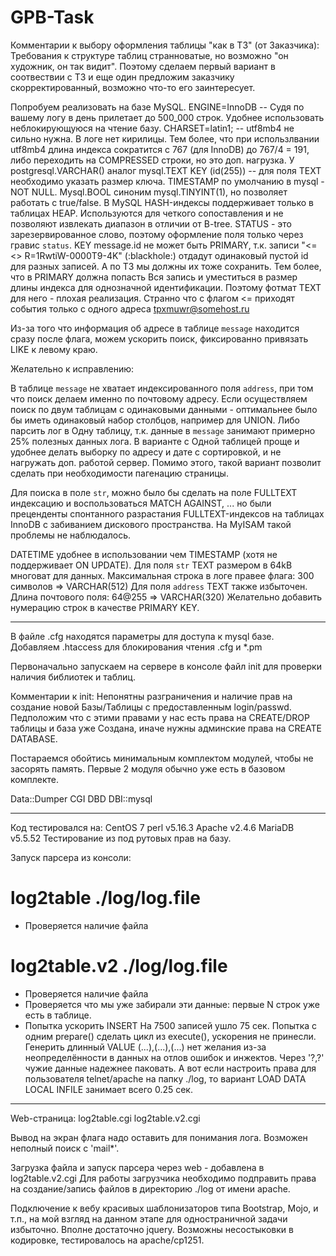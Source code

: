 # GPB-Task
Комментарии к выбору оформления таблицы "как в ТЗ" (от Заказчика):
Требования к структуре таблиц странноватые, но возможно "он художник, он так видит". Поэтому сделаем первый вариант в соотвествии с ТЗ и еще один предложим заказчику скорректированный, возможно что-то его заинтересует.

Попробуем реализовать на базе MySQL.
ENGINE=InnoDB   -- Судя по вашему логу в день прилетает до 500_000 строк. Удобнее использовать неблокирующуюся на чтение базу.
CHARSET=latin1; -- utf8mb4 не сильно нужна. В логе нет кирилицы. Тем более, что при использлвании utf8mb4 длина индекса сократится с 767 (для InnoDB) до 767/4 = 191, либо переходить на COMPRESSED строки, но это доп. нагрузка.
У postgresql.VARCHAR() аналог mysql.TEXT
KEY (id(255))   -- для поля TEXT необходимо указать размер ключа.
TIMESTAMP по умолчанию в mysql - NOT NULL.
Mysql.BOOL синоним mysql.TINYINT(1), но позволяет работать с true/false.
В MySQL HASH-индексы поддерживает только в таблицах HEAP. Используются для четкого сопоставления и не позволяют извлекать диапазон в отличии от B-tree.
STATUS - это зарезервированное слово, поэтому оформление поля только через гравис `status`.
KEY message.id не может быть PRIMARY, 
	т.к. записи "<= <> R=1RwtiW-0000T9-4K" (:blackhole:) 	отдадут одинаковый пустой id для разных записей.
	А по ТЗ мы должны их тоже сохранить.
	Тем более, что в PRIMARY должна попасть Вся запись и уместиться в размер длины индекса для однозначной идентификации. Поэтому фотмат TEXT для него - плохая реализация.
	Странно что с флагом <= приходят события только с одного адреса tpxmuwr@somehost.ru

Из-за того что информация об адресе в таблице `message` находится сразу после флага, можем ускорить поиск, фиксированно привязать LIKE к левому краю.


Желательно к исправлению:

В таблице `message` не хватает индексированного поля `address`, при том что поиск делаем именно по почтовому адресу.
Если осуществляем поиск по двум таблицам с одинаковыми данными - оптимальнее было бы иметь одинаковый набор столбцов, например для UNION.
Либо парсить лог в Одну таблицу, т.к. данные в `message` занимают примерно 25% полезных данных лога.
В варианте с Одной таблицей проще и удобнее делать выборку по адресу и дате с сортировкой, и не нагружать доп. работой сервер.
Помимо этого, такой вариант позволит сделать при необходимости пагенацию страницы.

Для поиска в поле `str`, можно было бы сделать на поле FULLTEXT индексацию и воспользоваться MATCH AGAINST, ... но были преценденты спонтанного разрастания FULLTEXT-индексов на таблицах InnoDB с забиванием дискового пространства. 
На MyISAM такой проблемы не наблюдалось.

DATETIME удобнее в использовании чем TIMESTAMP (хотя не поддерживает ON UPDATE).
Для поля `str` TEXT размером в 64kB многоват для данных. Максимальная строка в логе правее флага: 300 символов => VARCHAR(512)
Для поля `address` TEXT также избыточен. Длина почтового поля: 64@255 => VARCHAR(320)
Желательно добавить нумерацию строк в качестве PRIMARY KEY.




--------------------------------------------------------------------------
В файле .cfg находятся параметры для доступа к mysql базе.
Добавляем .htaccess для блокирования чтения .cfg и *.pm

Первоначально запускаем на сервере в консоле файл init для проверки наличия библиотек и таблиц.

Комментарии к init:
Непонятны разграничения и наличие прав на создание новой Базы/Таблицы с предоставленным login/passwd.
Педположим что с этими правами у нас есть права на CREATE/DROP таблицы и база уже Cоздана, иначе нужны админские права на CREATE DATABASE.

Постараемся обойтись минимальным комплектом модулей, чтобы не засорять память. 
Первые 2 модуля обычно уже есть в базовом комплекте.

Data::Dumper
CGI
DBD
DBI::mysql




--------------------------------------------------------------------------
Код тестировался на:
CentOS 7
perl v5.16.3
Apache v2.4.6 
MariaDB v5.5.52
Тестирование из под рутовых прав на базу.

Запуск парсера из консоли:
# log2table ./log/log.file
- Проверяется наличие файла

# log2table.v2 ./log/log.file
- Проверяется наличие файла
- Проверяется что мы уже забирали эти данные: первые N строк уже есть в таблице.
- Попытка ускорить INSERT
	На 7500 записей ушло 75 сек.
	Попытка с одним prepare() сделать цикл из execute(), ускорения не принесли.
	Генерить длинный VALUE (...),(...),(...) нет желания из-за неопределённости в данных на отлов ошибок и инжектов. 
	Через '?,?' чужие данные надежнее паковать.
	А вот если настроить права для пользователя telnet/apache на папку ./log, то вариант LOAD DATA LOCAL INFILE занимает всего 0.25 сек.




--------------------------------------------------------------------------
Web-страница: 
log2table.cgi
log2table.v2.cgi

Вывод на экран флага надо оставить для понимания лога.
Возможен неполный поиск с 'mail*'.

Загрузка файла и запуск парсера через web - добавлена в log2table.v2.cgi
Для работы загрузчика необходимо подправить права на создание/запись файлов в директорию ./log от имени apache.

Подключение к вебу красивых шаблонизаторов типа Bootstrap, Mojo, и т.п., на мой взгляд на данном этапе для одностраничной задачи избыточно. Вполне достаточно jquery.
Возможны несостыковки в кодировке, тестировалось на apache/cp1251.
